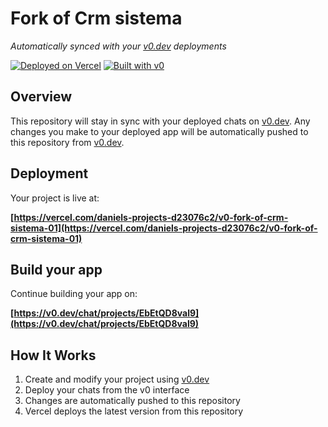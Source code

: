 # Fork of Crm sistema

*Automatically synced with your [v0.dev](https://v0.dev) deployments*

[![Deployed on Vercel](https://img.shields.io/badge/Deployed%20on-Vercel-black?style=for-the-badge&logo=vercel)](https://vercel.com/daniels-projects-d23076c2/v0-fork-of-crm-sistema-01)
[![Built with v0](https://img.shields.io/badge/Built%20with-v0.dev-black?style=for-the-badge)](https://v0.dev/chat/projects/EbEtQD8val9)

## Overview

This repository will stay in sync with your deployed chats on [v0.dev](https://v0.dev).
Any changes you make to your deployed app will be automatically pushed to this repository from [v0.dev](https://v0.dev).

## Deployment

Your project is live at:

**[https://vercel.com/daniels-projects-d23076c2/v0-fork-of-crm-sistema-01](https://vercel.com/daniels-projects-d23076c2/v0-fork-of-crm-sistema-01)**

## Build your app

Continue building your app on:

**[https://v0.dev/chat/projects/EbEtQD8val9](https://v0.dev/chat/projects/EbEtQD8val9)**

## How It Works

1. Create and modify your project using [v0.dev](https://v0.dev)
2. Deploy your chats from the v0 interface
3. Changes are automatically pushed to this repository
4. Vercel deploys the latest version from this repository